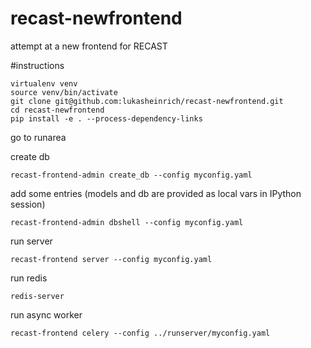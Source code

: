 # recast-newfrontend
attempt at a new frontend for RECAST


#instructions


    virtualenv venv
    source venv/bin/activate
    git clone git@github.com:lukasheinrich/recast-newfrontend.git
    cd recast-newfrontend
    pip install -e . --process-dependency-links

go to runarea 

create db

    recast-frontend-admin create_db --config myconfig.yaml

add some entries (models and db are provided as local vars in IPython session)

    recast-frontend-admin dbshell --config myconfig.yaml

run server

    recast-frontend server --config myconfig.yaml

run redis

    redis-server

run async worker

    recast-frontend celery --config ../runserver/myconfig.yaml
